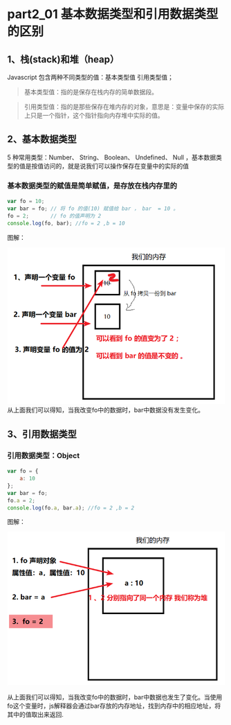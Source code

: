 #  part2_01 基本数据类型和引用数据类型的区别

## 1、栈(stack)和堆（heap）
Javascript 包含两种不同类型的值：基本类型值 引用类型值；

>基本类型值：指的是保存在栈内存的简单数据段。

>引用类型值：指的是那些保存在堆内存的对象，意思是：变量中保存的实际上只是一个指针，这个指针指向内存堆中实际的值。

## 2、基本数据类型
5 种常用类型：Number、 String、 Boolean、 Undefined、 Null ，基本数据类型的值是按值访问的，就是说我们可以操作保存在变量中的实际的值

### 基本数据类型的赋值是简单赋值，是存放在栈内存里的
```js
var fo = 10;
var bar = fo; // 将 fo 的值(10) 赋值给 bar ， bar  = 10 。
fo = 2;       // fo 的值声明为 2
console.log(fo, bar); //fo = 2 ,b = 10
```
图解：

![栈内存](images/part2_01/neicun-one.png)
从上面我们可以得知，当我改变fo中的数据时，bar中数据没有发生变化。

## 3、引用数据类型
### 引用数据类型：Object

```js
var fo = {
	a: 10   
};
var bar = fo;  
fo.a = 2;  
console.log(fo.a, bar.a); //fo = 2 ,b = 2
```
图解：

![栈内存](images/part2_01/neicun2.png)

从上面我们可以得知，当我改变fo中的数据时，bar中数据也发生了变化。当使用fo这个变量时，js解释器会通过bar存放的内存地址，找到内存中的相应地址，将其中的值取出来返回.